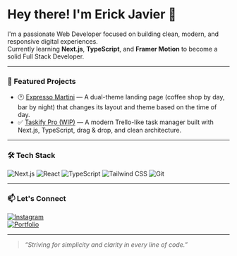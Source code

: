 # Hey there! I'm Erick Javier 👋

I'm a passionate Web Developer focused on building clean, modern, and responsive digital experiences.  
Currently learning **Next.js**, **TypeScript**, and **Framer Motion** to become a solid Full Stack Developer.

---

### 🚀 Featured Projects

- 🕐 [Expresso Martini](https://github.com/erickjavier/expresso-martini) — A dual-theme landing page (coffee shop by day, bar by night) that changes its layout and theme based on the time of day.
- ✅ [Taskify Pro (WIP)](https://github.com/erickjavier/taskify-pro) — A modern Trello-like task manager built with Next.js, TypeScript, drag & drop, and clean architecture.

---

### 🛠️ Tech Stack

![Next.js](https://img.shields.io/badge/-Next.js-000?style=flat&logo=next.js)
![React](https://img.shields.io/badge/-React-61DAFB?style=flat&logo=react)
![TypeScript](https://img.shields.io/badge/-TypeScript-007ACC?style=flat&logo=typescript)
![Tailwind CSS](https://img.shields.io/badge/-Tailwind-38B2AC?style=flat&logo=tailwind-css)
![Git](https://img.shields.io/badge/-Git-F05032?style=flat&logo=git)

---

### 📫 Let's Connect

[![Instagram](https://img.shields.io/badge/-@erickjavier.dev-black?style=flat&logo=instagram)](https://www.instagram.com/erickmdina/)  
[![Portfolio](https://img.shields.io/badge/-Portfolio-000?style=flat&logo=vercel)](https://erickjavier.dev)

---

> *“Striving for simplicity and clarity in every line of code.”*
